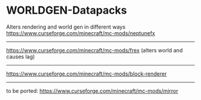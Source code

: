 # WORLDGEN-Datapacks
Alters rendering and world gen in different ways  
https://www.curseforge.com/minecraft/mc-mods/neptunefx
____________________________________________________________
https://www.curseforge.com/minecraft/mc-mods/frex (alters world and causes lag)
____________________________________________________________
https://www.curseforge.com/minecraft/mc-mods/block-renderer
____________________________________________________________


to be ported:
https://www.curseforge.com/minecraft/mc-mods/mirror
